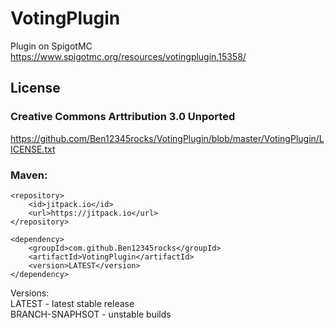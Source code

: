 # VotingPlugin
Plugin on SpigotMC
https://www.spigotmc.org/resources/votingplugin.15358/

## License
### Creative Commons Arttribution 3.0 Unported
https://github.com/Ben12345rocks/VotingPlugin/blob/master/VotingPlugin/LICENSE.txt

### Maven:

    <repository>
        <id>jitpack.io</id>
        <url>https://jitpack.io</url>
    </repository>
    
    <dependency>
	    <groupId>com.github.Ben12345rocks</groupId>
	    <artifactId>VotingPlugin</artifactId>
	    <version>LATEST</version>
	</dependency>
  
  Versions:  
  LATEST - latest stable release  
  BRANCH-SNAPHSOT - unstable builds  
 
    

